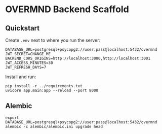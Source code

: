 # OVERMND Backend Scaffold

## Quickstart
Create `.env` next to where you run the server:
```
DATABASE_URL=postgresql+psycopg2://user:pass@localhost:5432/overmnd
JWT_SECRET=CHANGE_ME
BACKEND_CORS_ORIGINS=http://localhost:3000,http://localhost:3001
JWT_ACCESS_MINUTES=30
JWT_REFRESH_DAYS=7
```

Install and run:
```
pip install -r ../requirements.txt
uvicorn app.main:app --reload --port 8000
```

## Alembic
```
export DATABASE_URL=postgresql+psycopg2://user:pass@localhost:5432/overmnd
alembic -c alembic/alembic.ini upgrade head
```
